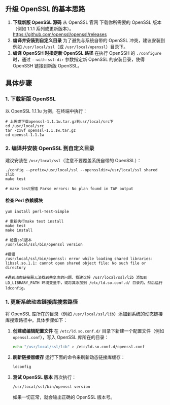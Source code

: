 ## 升级 OpenSSL 的基本思路

1. **下载新版 OpenSSL 源码**
   从 OpenSSL 官网 下载你所需要的 OpenSSL 版本（例如 1.1.1 系列或更新版本）。
  https://github.com/openssl/openssl/releases
2. **编译并安装到自定义目录**
   为了避免与系统自带的 OpenSSL 冲突，建议安装到例如 `/usr/local/ssl`（或 `/usr/local/openssl`）目录下。
3. **编译 OpenSSH 时指定新 OpenSSL 路径**
   在执行 OpenSSH 的 `./configure` 时，通过 `--with-ssl-dir` 参数指定新 OpenSSL 的安装目录，使得 OpenSSH 链接到新版 OpenSSL。

## 具体步骤

### 1. 下载新版 OpenSSL

以 OpenSSL 1.1.1u 为例，在终端中执行：

```
# 上传或下载openssl-1.1.1w.tar.gz到usr/local/src下
cd /usr/local/src
tar -zxvf openssl-1.1.1w.tar.gz
cd openssl-1.1.1w
```

### 2. 编译并安装 OpenSSL 到自定义目录

建议安装在 `/usr/local/ssl`（注意不要覆盖系统自带的 OpenSSL）：

```
./config --prefix=/usr/local/ssl --openssldir=/usr/local/ssl shared zlib
make test

# make test报错 Parse errors: No plan found in TAP output 
```

#### 检查 Perl 依赖模块
```
yum install perl-Test-Simple

# 重新执行make test install
make test
make install

# 检查ssl版本
/usr/local/ssl/bin/openssl version

#报错
/usr/local/ssl/bin/openssl: error while loading shared libraries: libssl.so.1.1: cannot open shared object file: No such file or directory

#遇到动态链接器无法找到共享库的问题，我建议将 /usr/local/ssl/lib 添加到 LD_LIBRARY_PATH 环境变量中，或将其添加到 /etc/ld.so.conf.d/ 目录内，然后运行 ldconfig。
```

### 1. 更新系统动态链接库搜索路径

将 OpenSSL 库所在的目录（例如 `/usr/local/ssl/lib`）添加到系统的动态链接库搜索路径中。具体步骤如下：

1. **创建或编辑配置文件**
   在 `/etc/ld.so.conf.d/` 目录下新建一个配置文件（例如 `openssl.conf`），写入 OpenSSL 库所在的目录：

   ```sh
   echo "/usr/local/ssl/lib" > /etc/ld.so.conf.d/openssl.conf
   ```

2. **刷新链接器缓存**
   运行下面的命令来刷新动态链接库缓存：

   ```sh
   ldconfig
   ```

3. **测试 OpenSSL 版本**
   再次执行：

   ```sh
   /usr/local/ssl/bin/openssl version
   ```

   如果一切正常，就会输出正确的 OpenSSL 版本号。


